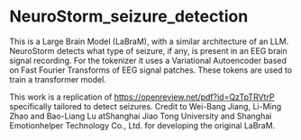 # NeuroStorm_seizure_detection
This is a Large Brain Model (LaBraM), with a similar architecture of an LLM. NeuroStorm detects what type of seizure, if any, is present in an EEG brain signal recording. For the tokenizer it uses a Variational Autoencoder based on Fast Fourier Transforms of EEG signal patches. These tokens are used to train a transformer model.

This work is a replication of https://openreview.net/pdf?id=QzTpTRVtrP specifically tailored to detect seizures. Credit to Wei-Bang Jiang, Li-Ming Zhao and Bao-Liang Lu atShanghai Jiao Tong University and Shanghai Emotionhelper Technology Co., Ltd. for developing the original LaBraM.
